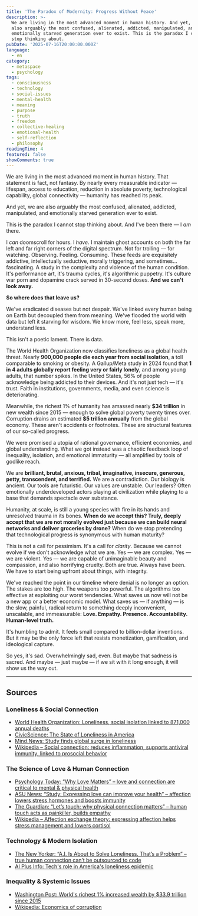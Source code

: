 ```yaml
---
title: 'The Paradox of Modernity: Progress Without Peace'
description: >-
  We are living in the most advanced moment in human history. And yet, we are
  also arguably the most confused, alienated, addicted, manipulated, and
  emotionally starved generation ever to exist. This is the paradox I cannot
  stop thinking about.
pubDate: '2025-07-16T20:00:00.000Z'
language:
  - en
category:
  - metaspace
  - psychology
tags:
  - consciousness
  - technology
  - social-issues
  - mental-health
  - meaning
  - purpose
  - truth
  - freedom
  - collective-healing
  - emotional-health
  - self-reflection
  - philosophy
readingTime: 4
featured: false
showComments: true
---
```


We are living in the most advanced moment in human history. That statement is fact, not fantasy. By nearly every measurable indicator — lifespan, access to education, reduction in absolute poverty, technological capability, global connectivity — humanity has reached its peak.

And yet, we are also arguably the most confused, alienated, addicted, manipulated, and emotionally starved generation ever to exist.

This is the paradox I cannot stop thinking about. And I've been there — I _am_ there.

I _can_ doomscroll for hours. I _have_. I maintain ghost accounts on both the far left and far right corners of the digital spectrum. Not for trolling — for watching. Observing. Feeling. Consuming. These feeds are exquisitely addictive, intellectually seductive, morally triggering, and sometimes… fascinating. A study in the complexity and violence of the human condition. It's performance art, it's trauma cycles, it's algorithmic puppetry. It's culture war porn and dopamine crack served in 30-second doses. **And we can't look away.**

**So where does that leave us?**

We've eradicated diseases but not despair. We've linked every human being on Earth but decoupled them from meaning. We've flooded the world with data but left it starving for wisdom. We know more, feel less, speak more, understand less.

This isn't a poetic lament. There is data.

The World Health Organization now classifies loneliness as a global health threat. Nearly **900,000 people die each year from social isolation**, a toll comparable to smoking or obesity. A Gallup/Meta study in 2024 found that **1 in 4 adults globally report feeling very or fairly lonely**, and among young adults, that number spikes. In the United States, 56% of people acknowledge being addicted to their devices. And it's not just tech — it's trust. Faith in institutions, governments, media, and even science is deteriorating.

Meanwhile, the richest 1% of humanity has amassed nearly **\$34 trillion** in new wealth since 2015 — enough to solve global poverty twenty times over. Corruption drains an estimated **\$5 trillion annually** from the global economy. These aren't accidents or footnotes. These are structural features of our so-called progress.

We were promised a utopia of rational governance, efficient economies, and global understanding. What we got instead was a chaotic feedback loop of inequality, isolation, and emotional immaturity — all amplified by tools of godlike reach.

We are **brilliant, brutal, anxious, tribal, imaginative, insecure, generous, petty, transcendent, and terrified.** We are a contradiction. Our biology is ancient. Our tools are futuristic. Our values are unstable. Our leaders? Often emotionally underdeveloped actors playing at civilization while playing to a base that demands spectacle over substance.

Humanity, at scale, is still a young species with fire in its hands and unresolved trauma in its bones. **When do we accept this? Truly, deeply accept that we are not morally evolved just because we can build neural networks and deliver groceries by drone?** When do we stop pretending that technological progress is synonymous with human maturity?

This is not a call for pessimism. It's a call for _clarity_. Because we cannot evolve if we don't acknowledge what we are. Yes — we are complex. Yes — we are violent. Yes — we are capable of unimaginable beauty and compassion, and also horrifying cruelty. Both are true. Always have been. We have to start being upfront about things, with integrity.

We've reached the point in our timeline where denial is no longer an option. The stakes are too high. The weapons too powerful. The algorithms too effective at exploiting our worst tendencies. What saves us now will not be a new app or a better economic model. What saves us — if anything — is the slow, painful, radical return to something deeply inconvenient, unscalable, and immeasurable: **Love. Empathy. Presence. Accountability. Human-level truth.**

It's humbling to admit. It feels small compared to billion-dollar inventions. But it may be the only force left that resists monetization, gamification, and ideological capture.

So yes, it's sad. Overwhelmingly sad, even. But maybe that sadness is sacred. And maybe — just maybe — if we sit with it long enough, it will show us the way out.

---

## Sources

### Loneliness & Social Connection

- [World Health Organization: Loneliness, social isolation linked to 871,000 annual deaths](https://healthpolicy-watch.news/loneliness-social-isolation-linked-to-871000-annual-deaths-who-finds)
- [CivicScience: The State of Loneliness in America](https://civicscience.com/the-state-of-loneliness-in-america-the-role-of-relationships-and-technology-in-isolation)
- [Mind.News: Study finds global surge in loneliness](https://mind.news/2025-05-04-study-global-surge-loneliness-persists-post-pandemic.html)
- [Wikipedia – Social connection: reduces inflammation, supports antiviral immunity, linked to prosocial behavior](https://en.wikipedia.org/wiki/Social_connection)

### The Science of Love & Human Connection

- [Psychology Today: “Why Love Matters” – love and connection are critical to mental & physical health](https://www.psychologytoday.com/us/blog/beyond-school-walls/202408/why-love-matters)
- [ASU News: “Study: Expressing love can improve your health” – affection lowers stress hormones and boosts immunity](https://news.asu.edu/content/study-expressing-love-can-improve-your-health)
- [The Guardian: “Let’s touch: why physical connection matters” – human touch acts as painkiller, builds empathy](https://www.theguardian.com/lifeandstyle/2016/feb/21/human-touch-why-it-matters-for-our-health)
- [Wikipedia – Affection exchange theory: expressing affection helps stress management and lowers cortisol](https://en.wikipedia.org/wiki/Affection_exchange_theory)

### Technology & Modern Isolation

- [The New Yorker: “A.I. Is About to Solve Loneliness. That’s a Problem” – true human connection can’t be outsourced to code](https://www.newyorker.com/magazine/2025/07/21/ai-is-about-to-solve-loneliness-thats-a-problem)
- [AI Plus Info: Tech's role in America's loneliness epidemic](https://www.aiplusinfo.com/techs-role-in-americas-loneliness-epidemic)

### Inequality & Systemic Issues

- [Washington Post: World's richest 1% increased wealth by $33.9 trillion since 2015](https://www.washingtonpost.com/world/2025/06/26/billionaires-wealth-inequality-trillion-oxfam)
- [Wikipedia: Economics of corruption](https://en.wikipedia.org/wiki/Economics_of_corruption)

